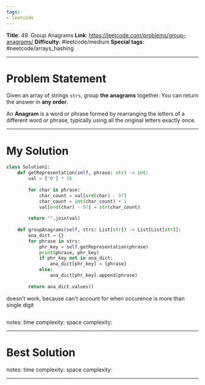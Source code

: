 ```yaml
---
tags:
- leetcode
---
```

**Title**: 49. Group Anagrams
**Link**: https://leetcode.com/problems/group-anagrams/
**Difficulty**: #leetcode/medium
**Special tags**: #neetcode/arrays_hashing 

---
# Problem Statement

Given an array of strings `strs`, group **the anagrams** together. You can return the answer in **any order**.

An **Anagram** is a word or phrase formed by rearranging the letters of a different word or phrase, typically using all the original letters exactly once.

---
# My Solution
```python
class Solution1:
    def getRepresentation(self, phrase: str) -> int:
        val = ['0'] * 26
        
        for char in phrase:
            char_count = val[ord(char) - 97]
            char_count = int(char_count) + 1
            val[ord(char) - 97] = str(char_count)
            
        return "".join(val)
    
    def groupAnagrams(self, strs: List[str]) -> List[List[str]]:
        ana_dict = {}
        for phrase in strs:
            phr_key = self.getRepresentation(phrase)
            print(phrase, phr_key)
            if phr_key not in ana_dict:
                ana_dict[phr_key] = [phrase]
            else:
                ana_dict[phr_key].append(phrase)
        
        return ana_dict.values()
```

doesn't work, because can't account for when occurence is more than single digit

```python

```

notes: 
time complexity: 
space complexity: 

---
# Best Solution

notes: 
time complexity: 
space complexity: 

---

